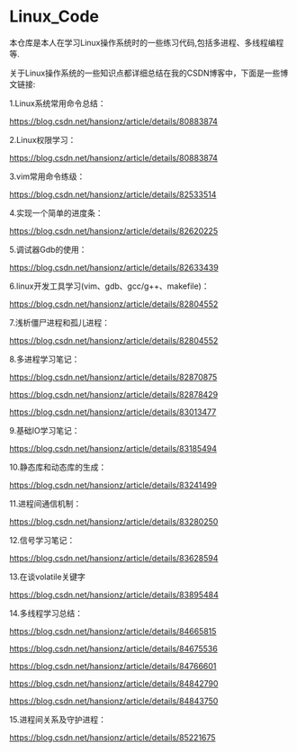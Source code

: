 # Linux_Code

本仓库是本人在学习Linux操作系统时的一些练习代码,包括多进程、多线程编程等.

关于Linux操作系统的一些知识点都详细总结在我的CSDN博客中，下面是一些博文链接:

1.Linux系统常用命令总结：

https://blog.csdn.net/hansionz/article/details/80883874

2.Linux权限学习：

https://blog.csdn.net/hansionz/article/details/80883874

3.vim常用命令练级：

https://blog.csdn.net/hansionz/article/details/82533514

4.实现一个简单的进度条：

https://blog.csdn.net/hansionz/article/details/82620225

5.调试器Gdb的使用：

https://blog.csdn.net/hansionz/article/details/82633439

6.linux开发工具学习(vim、gdb、gcc/g++、makefile)：

https://blog.csdn.net/hansionz/article/details/82804552

7.浅析僵尸进程和孤儿进程：

https://blog.csdn.net/hansionz/article/details/82804552

8.多进程学习笔记：

https://blog.csdn.net/hansionz/article/details/82870875

https://blog.csdn.net/hansionz/article/details/82878429

https://blog.csdn.net/hansionz/article/details/83013477

9.基础IO学习笔记：

https://blog.csdn.net/hansionz/article/details/83185494

10.静态库和动态库的生成：

https://blog.csdn.net/hansionz/article/details/83241499

11.进程间通信机制：

https://blog.csdn.net/hansionz/article/details/83280250

12.信号学习笔记：

https://blog.csdn.net/hansionz/article/details/83628594

13.在谈volatile关键字

https://blog.csdn.net/hansionz/article/details/83895484

14.多线程学习总结：

https://blog.csdn.net/hansionz/article/details/84665815

https://blog.csdn.net/hansionz/article/details/84675536

https://blog.csdn.net/hansionz/article/details/84766601

https://blog.csdn.net/hansionz/article/details/84842790

https://blog.csdn.net/hansionz/article/details/84843750

15.进程间关系及守护进程：

https://blog.csdn.net/hansionz/article/details/85221675
